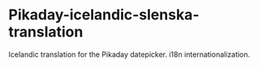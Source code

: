 # Pikaday-icelandic-slenska-translation
Icelandic translation for the Pikaday datepicker. i18n internationalization.
